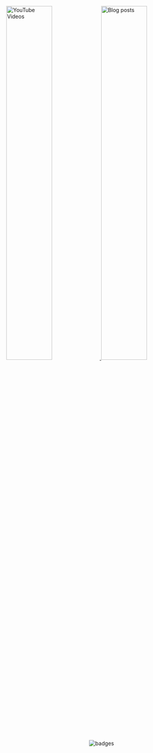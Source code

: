 <br>
<div>
  <a href="https://www.youtube.com/@AdamFrenzen" target="_blank">
    <img src="https://adamfrenzen.com/gifs/youtube-videos.gif" alt="YouTube Videos" width="49%" />
  </a>
  <a href="https://adamfrenzen.com/blog" target="_blank">
    <img src="https://adamfrenzen.com/gifs/blog-posts.gif" alt="Blog posts" width="49%" />
  </a>
</div>
<br>
<p align="center">
  <picture>
    <source media="(prefers-color-scheme: dark)" srcset="https://github.com/user-attachments/assets/328cbdaa-3df2-4d46-ba6a-47e01dafd973" />
    <source media="(prefers-color-scheme: light)" srcset="https://github.com/user-attachments/assets/6f9e3076-873b-4de3-a680-8b878706b255" />
    <img alt="badges" src="https://github.com/user-attachments/assets/328cbdaa-3df2-4d46-ba6a-47e01dafd973" />
  </picture>
</p>
